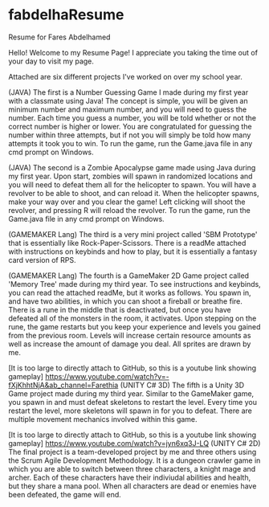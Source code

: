 # fabdelhaResume
Resume for Fares Abdelhamed

Hello! Welcome to my Resume Page!
I appreciate you taking the time out of your day to visit my page.

Attached are six different projects I've worked on over my school year.

(JAVA)
The first is a Number Guessing Game I made during my first year with a classmate using Java!
The concept is simple, you will be given an minimum number and maximum number, and you will need to guess the number.
Each time you guess a number, you will be told whether or not the correct number is higher or lower.
You are congratulated for guessing the number within three attempts, but if not you will simply be told how many attempts it took you to win.
To run the game, run the Game.java file in any cmd prompt on Windows.

(JAVA)
The second is a Zombie Apocalypse game made using Java during my first year.
Upon start, zombies will spawn in randomized locations and you will need to defeat them all for the helicopter to spawn.
You will have a revolver to be able to shoot, and can reload it. When the helicopter spawns, make your way over and you clear the game!
Left clicking will shoot the revolver, and pressing R will reload the revolver.
To run the game, run the Game.java file in any cmd prompt on Windows.

(GAMEMAKER Lang)
The third is a very mini project called 'SBM Prototype' that is essentially like Rock-Paper-Scissors. 
There is a readMe attached with instructions on keybinds and how to play, but it is essentially a fantasy card version of RPS.

(GAMEMAKER Lang)
The fourth is a GameMaker 2D Game project called 'Memory Tree' made during my third year.
To see instructions and keybinds, you can read the attached readMe, but it works as follows.
You spawn in, and have two abilities, in which you can shoot a fireball or breathe fire. 
There is a rune in the middle that is deactivated, but once you have defeated all of the monsters in the room, it activates.
Upon stepping on the rune, the game restarts but you keep your experience and levels you gained from the previous room.
Levels will increase certain resource amounts as well as increase the amount of damage you deal.
All sprites are drawn by me.

[It is too large to directly attach to GitHub, so this is a youtube link showing gameplay]
https://www.youtube.com/watch?v=-fXjKhhtNjA&ab_channel=Farethia
(UNITY C# 3D)
The fifth is a Unity 3D Game project made during my third year.
Similar to the GameMaker game, you spawn in and must defeat skeletons to restart the level.
Every time you restart the level, more skeletons will spawn in for you to defeat.
There are multiple movement mechanics involved within this game.

[It is too large to directly attach to GitHub, so this is a youtube link showing gameplay]
https://www.youtube.com/watch?v=jyn6xq3J-LQ
(UNITY C# 2D)
The final project is a team-developed project by me and three others using the Scrum Agile Development Methodology.
It is a dungeon crawler game in which you are able to switch between three characters, a knight mage and archer. 
Each of these characters have their indiviudal abilities and health, but they share a mana pool. When all characters are dead or enemies have been defeated, the game will end.
